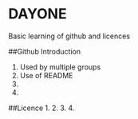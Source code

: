 # DAYONE
Basic learning of github and licences


##Github Introduction
1. Used by multiple groups
2. Use of README 
3. 
4.

##Licence
1.
2.
3.
4.
